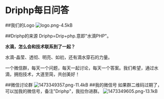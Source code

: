 ﻿# Driphp每日问答
##我们的Logo
![logo.png-4.5kB][1]


##Driphp的来源
Driphp=Drip+php.意即"水滴PHP"。

**水滴，怎么会和技术联系到了一起？**

水滴-晶莹、透彻、明亮、如初，还有滴水穿石的力量。

一个微信群，每天一个问题，每天一起讨论，每天一个答案。我们希望，通过水滴，拥抱技术，大道至简，共创美好！

##微信讨论群
![1473349357.png-11.4kB][2]
##我的微信号
如果群二维码过期了，可以加我的微信号，备注"Driphp"，我拉你进群。
![1473349605.png-13.1kB][3]


  [1]: http://static.zybuluo.com/ericliu001/typ7q4jekvmy92ce1ibo2qkt/logo.png
  [2]: http://static.zybuluo.com/ericliu001/qau808rtlddabqzqc9b7ojay/1473349357.png
  [3]: http://static.zybuluo.com/ericliu001/6272nguuh205e5l8ye8ig9ds/1473349605.png